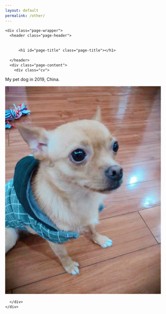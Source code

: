 ```yaml
---
layout: default
permalink: /other/
--- 
```

<!-- ![image](/jiaxingjeanneyu.github.io/dog.jpeg) -->

<main id="main" class="main-content" aria-label="Content">
  <article>
    

    <div class="page-wrapper">
      <header class="page-header">
        
        
          <h1 id="page-title" class="page-title"></h1>
        
      </header>
      <div class="page-content">
        <div class="cv">
<div class="box left">
 <p> My pet dog in 2019, China. </p> 
</div>
<div class="box right">
<img src="/dog.jpeg" />
</div>
</div>

<style>
.cv {
text-align: center;
}
.cv .box {
display: inline-block;
}
.cv .left {
width: 30%;
}
.cv .right {
width: 69%;
}
</style>



        
      </div>
    </div>
  </article>
</main>